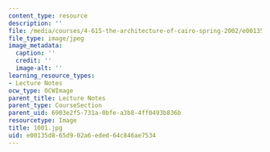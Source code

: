 ```yaml
---
content_type: resource
description: ''
file: /media/courses/4-615-the-architecture-of-cairo-spring-2002/e00135d865d902a6eded64c846ae7534_1001.jpg
file_type: image/jpeg
image_metadata:
  caption: ''
  credit: ''
  image-alt: ''
learning_resource_types:
- Lecture Notes
ocw_type: OCWImage
parent_title: Lecture Notes
parent_type: CourseSection
parent_uid: 6903e2f5-731a-0bfe-a3b8-4ff0493b836b
resourcetype: Image
title: 1001.jpg
uid: e00135d8-65d9-02a6-eded-64c846ae7534
---
```

